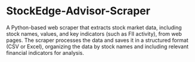 # StockEdge-Advisor-Scraper
A Python-based web scraper that extracts stock market data, including stock names, values, and key indicators (such as FII activity), from web pages. The scraper processes the data and saves it in a structured format (CSV or Excel), organizing the data by stock names and including relevant financial indicators for analysis.
